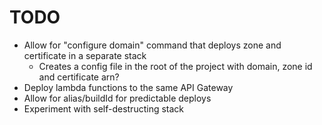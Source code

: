 # TODO

- Allow for "configure domain" command that deploys zone and certificate in a separate stack
  - Creates a config file in the root of the project with domain, zone id and certificate arn?
- Deploy lambda functions to the same API Gateway
- Allow for alias/buildId for predictable deploys
- Experiment with self-destructing stack
